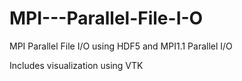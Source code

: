 # MPI---Parallel-File-I-O
MPI Parallel File I/O using HDF5 and MPI1.1 Parallel I/O

Includes visualization using VTK
